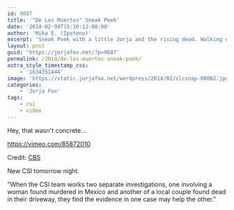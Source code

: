 ```yaml
---
id: 9887
title: '"De Los Muertos" Sneak Peek'
date: '2014-02-04T15:10:12-08:00'
author: 'Mika E. (Ipstenu)'
excerpt: 'Sneak Peek with a little Jorja and the rising dead. Walking dead?'
layout: post
guid: 'https://jorjafox.net/?p=9887'
permalink: /2014/de-los-muertos-sneak-peek/
astra_style_timestamp_css:
    - '1634351444'
image: 'https://static.jorjafox.net/wordpress/2014/02/vlcsnap-00002.jpg'
categories:
    - 'Jorja Fox'
tags:
    - csi
    - video
---
```


Hey, that wasn't concrete...

https://vimeo.com/85872010

Credit: <a href="http://www.cbs.com/shows/csi/video/qmR1WQMIMyuIPMH3zHdQBo2f0rpUOmre/csi-de-los-muertos-sneak-peek-/">CBS</a>

New CSI tomorrow night.

"When the CSI team works two separate investigations, one involving a woman found murdered in Mexico and another of a local couple found dead in their driveway, they find the evidence in one case may help the other."
